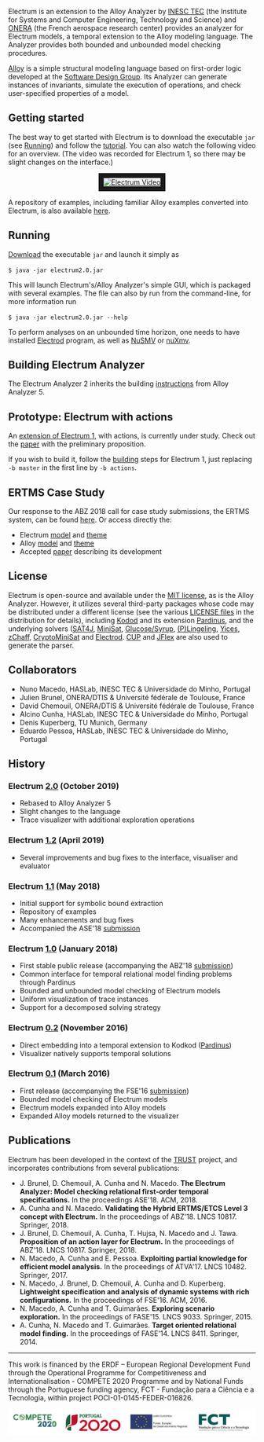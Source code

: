 Electrum is an extension to the Alloy Analyzer by [INESC TEC](https://www.inesctec.pt/en) (the Institute for Systems and Computer Engineering, Technology and Science) and [ONERA](https://www.onera.fr/en) (the French aerospace research center) provides an analyzer for Electrum models, a temporal extension to the Alloy modeling language. The Analyzer provides both bounded and unbounded model checking procedures.

[Alloy](http://alloy.mit.edu/) is a simple structural modeling language based on first-order logic developed at the [Software Design Group](http://sdg.csail.mit.edu/). Its Analyzer can generate instances of invariants, simulate the execution of operations, and check user-specified properties of a model.

## Getting started

The best way to get started with Electrum is to download the executable ``jar`` (see [Running](#running)) and follow the [tutorial](https://github.com/haslab/Electrum/wiki/Tutorial). You can also watch the following video for an overview. (The video was recorded for Electrum 1, so there may be slight changes on the interface.)

<div align="center">
<a href="http://www.youtube.com/watch?feature=player_embedded&v=FbjlpvjgMDA
" target="_blank"><img src="http://img.youtube.com/vi/FbjlpvjgMDA/0.jpg" 
alt="Electrum Video" width="480"  border="10" /></a></div>

A repository of examples, including familiar Alloy examples converted into Electrum, is also available [here](https://github.com/haslab/Electrum2/wiki).

## Running

[Download](https://github.com/haslab/Electrum2/releases/tag/v2.0) the executable ``jar`` and launch it simply as

`$ java -jar electrum2.0.jar`

This will launch Electrum's/Alloy Analyzer's simple GUI, which is packaged with several examples. The file can also by run from the command-line, for more information run

`$ java -jar electrum2.0.jar --help`

To perform analyses on an unbounded time horizon, one needs to have installed [Electrod](https://github.com/grayswandyr/electrod/) program, as well as [NuSMV](http://nusmv.fbk.eu/) or [nuXmv](https://nuxmv.fbk.eu/).

## Building Electrum Analyzer

The Electrum Analyzer 2 inherits the building [instructions](https://github.com/haslab/Electrum2#tldr) from Alloy Analyzer 5.

## Prototype: Electrum with actions

An [extension of Electrum 1](https://github.com/haslab/Electrum/releases/tag/v1.0-actions), with actions, is currently under study. Check out the [paper](https://doi.org/10.1007/978-3-319-91271-4_30) with the preliminary proposition.

If you wish to build it, follow the [building](https://github.com/haslab/Electrum#building-electrum-analyzer) steps for Electrum 1, just replacing `-b master` in the first line by `-b actions`.

## ERTMS Case Study
Our response to the ABZ 2018 call for case study submissions, the ERTMS system, can be found [here](https://github.com/haslab/Electrum/wiki/ERTMS). Or access directly the:
* Electrum [model](http://haslab.github.io/Electrum/ertms.ele) and [theme](http://haslab.github.io/Electrum/ertms.thm)
* Alloy [model](http://haslab.github.io/Electrum/ertms.als) and [theme](http://haslab.github.io/Electrum/ertms_als.thm)
* Accepted [paper](http://haslab.github.io/Electrum/ertms.pdf) describing its development

## License

Electrum is open-source and available under the [MIT license](https://github.com/haslab/Electrum/blob/master/electrum/LICENSE), as is the Alloy Analyzer. However, it utilizes several third-party packages whose code may be distributed under a different license (see the various [LICENSE files](https://github.com/haslab/Electrum/tree/master/LICENSES) in the distribution for details), including [Kodod](https://github.com/emina/kodkod) and its extension [Pardinus](https://github.com/haslab/Pardinus), and the underlying solvers ([SAT4J](http://www.sat4j.org), [MiniSat](http://minisat.se), [Glucose/Syrup](http://www.labri.fr/perso/lsimon/glucose/), [(P)Lingeling](http://fmv.jku.at/lingeling/), [Yices](http://yices.csl.sri.com), [zChaff](https://www.princeton.edu/~chaff/zchaff.html), [CryptoMiniSat](https://www.msoos.org/cryptominisat5/) and [Electrod](https://github.com/grayswandyr/electrod/). [CUP](http://www2.cs.tum.edu/projects/cup/) and [JFlex](http://jflex.de/) are also used to generate the parser. 

## Collaborators
- Nuno Macedo, HASLab, INESC TEC & Universidade do Minho, Portugal
- Julien Brunel, ONERA/DTIS & Université fédérale de Toulouse, France
- David Chemouil, ONERA/DTIS & Université fédérale de Toulouse, France
- Alcino Cunha, HASLab, INESC TEC & Universidade do Minho, Portugal
- Denis Kuperberg, TU Munich, Germany
- Eduardo Pessoa, HASLab, INESC TEC & Universidade do Minho, Portugal

## History
### Electrum [2.0](https://github.com/haslab/Electrum2/releases/tag/v2.0) (October 2019) 
<!--- FM Tutorial -->
- Rebased to Alloy Analyzer 5
- Slight changes to the language
- Trace visualizer with additional exploration operations

### Electrum [1.2](https://github.com/haslab/Electrum/releases/tag/v1.2) (April 2019) 
- Several improvements and bug fixes to the interface, visualiser and evaluator

### Electrum [1.1](https://github.com/haslab/Electrum/releases/tag/v1.1) (May 2018) 
<!--- ASE18 submission, ABZ18 attendance -->
- Initial support for symbolic bound extraction
- Repository of examples
- Many enhancements and bug fixes
- Accompanied the ASE'18 [submission](https://doi.org/10.1145/3238147.3240475)

### Electrum [1.0](https://github.com/haslab/Electrum/releases/tag/v1.0) (January 2018) 
<!--- FM18,ABZ18 submissions, AlloyWorkshop attendance -->
- First stable public release (accompanying the ABZ'18 [submission](https://doi.org/10.1007/978-3-319-91271-4_21))
- Common interface for temporal relational model finding problems through Pardinus
- Bounded and unbounded model checking of Electrum models
- Uniform visualization of trace instances
- Support for a decomposed solving strategy

### Electrum [0.2](https://github.com/haslab/Electrum/releases/tag/v0.2) (November 2016) 
<!--- FSE16 attendance -->
- Direct embedding into a temporal extension to Kodkod ([Pardinus](https://github.com/haslab/Pardinus))
- Visualizer natively supports temporal solutions

### Electrum [0.1](https://github.com/haslab/Electrum/releases/tag/v0.1) (March 2016) 
<!--- FSE16 submission -->
- First release (accompanying the FSE'16 [submission](http://dx.doi.org/10.1145/2950290.2950318))
- Bounded model checking of Electrum models
- Electrum models expanded into Alloy models
- Expanded Alloy models returned to the visualizer

## Publications

Electrum has been developed in the context of the [TRUST](http://trust.di.uminho.pt/) project, and incorporates contributions from several publications:
- J. Brunel, D. Chemouil, A. Cunha and N. Macedo. **The Electrum Analyzer: Model checking relational first-order temporal specifications.** In the proceedings ASE'18. ACM, 2018.
- A. Cunha and N. Macedo. **Validating the Hybrid ERTMS/ETCS Level 3 concept with Electrum.** In the proceedings of ABZ'18. LNCS 10817. Springer, 2018. 
- J. Brunel, D. Chemouil, A. Cunha, T. Hujsa, N. Macedo and J. Tawa. **Proposition of an action layer for Electrum.** In the proceedings of ABZ'18. LNCS 10817. Springer, 2018. 
- N. Macedo, A. Cunha and E. Pessoa. **Exploiting partial knowledge for efficient model analysis.** In the proceedings of ATVA'17. LNCS 10482. Springer, 2017.
- N. Macedo, J. Brunel, D. Chemouil, A. Cunha and D. Kuperberg. **Lightweight specification and analysis of dynamic systems with rich configurations.** In the proceedings of FSE'16. ACM, 2016.
- N. Macedo, A. Cunha and T. Guimarães. **Exploring scenario exploration.** In the proceedings of FASE'15. LNCS 9033. Springer, 2015.
- A. Cunha, N. Macedo and T. Guimarães. **Target oriented relational model finding.** In the proceedings of FASE'14. LNCS 8411. Springer, 2014.

---

This work is financed by the ERDF – European Regional Development Fund through the Operational Programme for Competitiveness and Internationalisation - COMPETE 2020 Programme and by National Funds through the Portuguese funding agency, FCT - Fundação para a Ciência e a Tecnologia, within project POCI-01-0145-FEDER-016826.

![logos](logos.jpeg)

